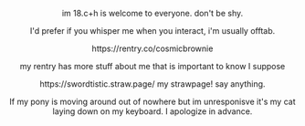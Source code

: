 <p align="center">im 18.c+h is welcome to everyone. don't be shy.</p>

<p align="center">I'd prefer if you whisper me when you interact, i'm usually offtab.</p>

<p align="center">https://rentry.co/cosmicbrownie</p>

<p align="center">my rentry has more stuff about me that is important to know I suppose</p>

<p align="center"> https://swordtistic.straw.page/ my strawpage! say anything.</p>

<p align="center">If my pony is moving around out of nowhere but im unresponisve it's my cat laying down on my keyboard. I apologize in advance.</p>

